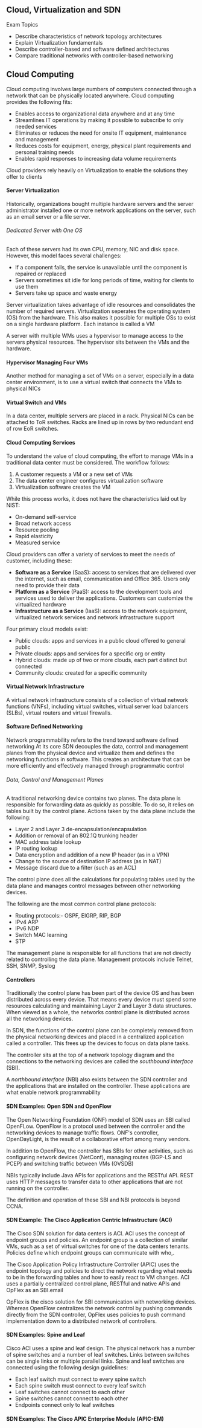 ## Cloud, Virtualization and SDN

Exam Topics
* Describe characteristics of network topology architectures
* Explain Virtualization fundamentals
* Describe controller-based and software defined architectures 
* Compare traditional networks with controller-based networking 

## Cloud Computing 

Cloud computing involves large numbers of computers connected through a network that can be physically located anywhere. Cloud computing provides the following fits:
* Enables access to organizational data anywhere and at any time
* Streamlines IT operations by making it possible to subscribe to only needed services 
* Eliminates or reduces the need for onsite IT equipment, maintenance and management 
* Reduces costs for equipment, energy, physical plant requirements and personal training needs
* Enables rapid responses to increasing data volume requirements

Cloud providers rely heavily on Virtualization to enable the solutions they offer to clients 

#### Server Virtualization

Historically, organizations bought multiple hardware servers and the server administrator installed one or more network applications on the server, such as an email server or a file server.

###### Dedicated Server with One OS 

Each of these servers had its own CPU, memory, NIC and disk space. However, this model faces several challenges:
- If a component fails, the service is unavailable until the component is repaired or replaced
- Servers sometimes sit idle for long periods of time, waiting for clients to use them 
- Servers take up space and waste energy 

Server virtualization takes advantage of idle resources and consolidates the number of required servers. Virtualization seperates the operating system (OS) from the hardware. This also makes it possible for multiple OSs to exist on a single hardware platform. Each instance is called a VM 

A server with multiple WMs uses a hypervisor to manage access to the servers physical resources. The hypervisor sits between the VMs and the hardware.

#### Hypervisor Managing Four VMs

Another method for managing a set of VMs on a server, especially in a data center environment, is to use a virtual switch that connects the VMs to physical NICs

#### Virtual Switch and VMs

In a data center, multiple servers are placed in a rack. Physical NICs can be attached to ToR switches. Racks are lined up in rows by two redundant end of row EoR switches.

#### Cloud Computing Services

To understand the value of cloud computing, the effort to manage VMs in a traditional data center must be considered. The workflow follows:

1. A customer requests a VM or a new set of VMs
2. The data center engineer configures virtualization software
3. Virtualization software creates the VM 

While this process works, it does not have the characteristics laid out by NIST:
- On-demand self-service
- Broad network access
- Resource pooling
- Rapid elasticity 
- Measured service 

Cloud providers can offer a variety of services to meet the needs of customer, including these:

* **Software as a Service** (SaaS): access to services that are delivered over the internet, such as email, communication and Office 365. Users only need to provide their data 
* **Platform as a Service** (PaaS): access to the development tools and services used to deliver the applications. Customers can customize the virtualized hardware
* **Infrastructure as a Service** (IaaS): access to the network equipment, virtualized network services and network infrastructure support

Four primary cloud models exist:
- Public clouds: apps and services in a public cloud offered to general public
- Private clouds: apps and services for a specific org or entity
- Hybrid clouds: made up of two or more clouds, each part distinct but connected
- Community clouds: created for a specific community

#### Virtual Network Infrastructure

A virtual network infrastructure consists of a collection of virtual network functions (VNFs), including virtual switches, virtual server load balancers (SLBs), virtual routers and virtual firewalls. 

#### Software Defined Networking

Network programmability refers to the trend toward software defined networking At its core SDN decouples the data, control and management planes from the physical device and virtualize them and defines the networking functions in software. This creates an architecture that can be more efficiently and effectively managed through programmatic control 

###### Data, Control and Management Planes

A traditional networking device contains two planes. The data plane is responsible for forwarding data as quickly as possible. To do so, it relies on tables built by the control plane. Actions taken by the data plane include the following:
* Layer 2 and Layer 3 de-encapsulation/encapsulation 
* Addition or removal of an 802.1Q trunking header
* MAC address table lookup
* IP routing lookup
* Data encryption and addition of a new IP header (as in a VPN)
* Change to the source of destination IP address (as in NAT)
* Message discard due to a filter (such as an ACL)

The control plane does all the calculations for populating tables used by the data plane and manages control messages between other networking devices.

The following are the most common control plane protocols:
* Routing protocols:- OSPF, EIGRP, RIP, BGP
* IPv4 ARP
* IPv6 NDP
* Switch MAC learning 
* STP

The management plane is responsible for all functions that are not directly related to controlling the data plane. Management protocols include Telnet, SSH, SNMP, Syslog

#### Controllers 

Traditionally the control plane has been part of the device OS and has been distributed across every device. That means every device must spend some resources calculating and maintaining Layer 2 and Layer 3 data structures. When viewed as a whole, the networks control plane is distributed across all the networking devices. 

In SDN, the functions of the control plane can be completely removed from the physical networking devices and placed in a centralized application called a controller. This frees up the devices to focus on data plane tasks.

The controller sits at the top of a network topology diagram and the connections to the networking devices are called the *southbound interface* (SBI).

A *northbound interface* (NBI) also exists between the SDN controller and the applications that are installed on the controller. These applications are what enable network programmability

#### SDN Examples: Open SDN and OpenFlow

The Open Networking Foundation (ONF) model of SDN uses an SBI called OpenFLow. OpenFlow is a protocol used between the controller and the networking devices to manage traffic flows. ONF's controller, OpenDayLight, is the result of a collaborative effort among many vendors.

In addition to OpenFlow, the controller has SBIs for other activities, such as configuring network devices (NetConf), managing routes (BGP-LS and PCEP) and switching traffic between VMs (OVSDB)

NBIs typically include Java APIs for applications and the RESTful API. REST uses HTTP messages to transfer data to other applications that are not running on the controller. 

The definition and operation of these SBI and NBI protocols is beyond CCNA. 

#### SDN Example: The Cisco Application Centric Infrastructure (ACI)

The Cisco SDN solution for data centers is ACI. ACI uses the concept of endpoint groups and policies. An endpoint group is a collection of similar VMs, such as a set of virtual switches for one of the data centers tenants. Policies define which endpoint groups can communicate with who,. 

The Cisco Application Policy Infrastructure Controller (APIC) uses the endpoint topology and policies to direct the network regarding what needs to be in the forwarding tables and how to easily react to VM changes. ACI uses a partially centralized control plane, RESTful and native APIs and OpFlex as an SBI.email

OpFlex is the cisco solution for SBI communication with networking devices. Whereas OpenFlow centralizes the network control by pushing commands directly from the SDN controller, OpFlex uses policies to push command implementation down to a distributed network of controllers. 

#### SDN Examples: Spine and Leaf

 Cisco ACI uses a spine and leaf design. The physical network has a number of spine switches and a number of leaf switches. Links between switches can be single links or multiple parallel links. Spine and leaf switches are connected using the following design guidelines:
 * Each leaf switch must connect to every spine switch 
 * Each spine switch must connect to every leaf switch 
 * Leaf switches cannot connect to each other 
 * Spine switches cannot connect to each other 
 * Endpoints connect only to leaf switches 

#### SDN Examples: The Cisco APIC Enterprise Module (APIC-EM)

